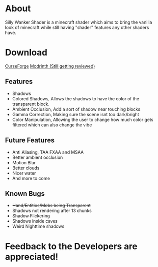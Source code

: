 # About

Silly Wanker Shader is a minecraft shader which aims to bring the vanilla look of minecraft while still having "shader" features any other shaders have.

# Download
[CurseForge](https://www.curseforge.com/minecraft/shaders/sillywankershader)
[Modrinth (Still getting reviewed)](https://modrinth.com/shader/sillywankershader)

## Features
- Shadows
- Colored Shadows, Allows the shadows to have the color of the transparent block.
- Ambient Occlusion, Add a sort of shadow near touching blocks
- Gamma Correction, Making sure the scene isnt too dark/bright
- Color Manipulation, Allowing the user to change how much color gets filtered which can also change the vibe

## Future Features
- Anti Aliasing, TAA FXAA and MSAA
- Better ambient occlusion
- Motion Blur
- Better clouds
- Nicer water
- And more to come

## Known Bugs
- ~~Hand/Entities/Mobs being Transparent~~
- Shadows not rendering after 13 chunks
- ~~Shadow Flickering~~
- Shadows inside caves
- Weird Nighttime shadows

# Feedback to the Developers are appreciated!
